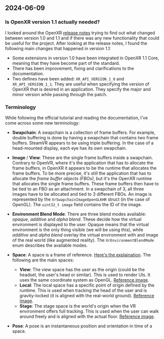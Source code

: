 ## 2024-06-09

### Is OpenXR version 1.1 actually needed?

I looked around the OpenXR [release notes](https://github.com/KhronosGroup/OpenXR-Docs/releases) trying to find out what changed between version 1.0 and 1.1 and if there was any new functionality that could be useful for the project. After looking at the release notes, I found the following main changes that happened in version 1.1:

* Some extensions in version 1.0 have been integrated in OpenXR 1.1 Core, meaning that they have become part of the standard.
* There has been improvement, fixing and clarifications to the documentation.
* Two defines have been added: `XR_API_VERSION_1_0` and `XR_API_VERSION_1_1`. They are useful when specifying the version of OpenXR that is desired in an application. They specify the major and minor version while passing through the patch.

### Terminology

While following the official tutorial and reading the documentation, I've come across some new terminology:

* **Swapchain**: A swapchain is a collection of frame buffers. For example, double buffering is done by having a swapchain that contains two frame buffers. SteamVR appears to be using triple buffering. In the case of a head-mounted display, each eye has its own swapchain.

* **Image** / **View**: These are the single frame buffers inside a swapchain. Contrary to OpenVR, where it's the application that has to allocate the frame buffers, in OpenXR it appears to be the runtime that allocates the frame buffers. To be more precise, it's still the application that has to allocate the *frame buffer objects (FBOs)*, but it's the OpenXR runtime that allocates the single frame buffers. These frame buffers then have to be tied to an FBO as an attachment. In a swapchain of 3, all three images have to be allocated and tied to 3 different FBOs. An image is represented by the `XrSwapchainImageOpenGLKHR` struct (in the case of OpenGL). The `uint32_t image` field contains the ID of the image.

* **Environment Blend Mode**: There are three blend modes available: *opaque*, *additive* and *alpha blend*. These decide how the virtual environment is displayed to the user. Opaque means that the virtual environment is the only thing visible (we will be using this), while *additive* and *alpha blend* overlay the virtual environment with and image of the real world (like augmented reality). The `XrEnvironmentBlendMode` enum describes the available modes.

* **Space**: A space is a frame of reference. [Here's the explaination](https://openxr-tutorial.com//android/vulkan/3-graphics.html#reference-spaces). The following are the main spaces:
	* **View**: The view space has the user as the origin (could be the headset, the user's head or similar). This is used to render UIs. It uses the same coordinate system as OpenGL. [Reference image](https://openxr-tutorial.com//android/vulkan/_images/ViewSpace.png).
	* **Local**: The local space has a specific point of origin defined by the runtime. This is used when tracking the head of the user and is gravity-locked (it is aligned with the real-world ground). [Reference image](https://openxr-tutorial.com//android/vulkan/_images/LocalSpace.png).
	* **Stage**: The stage space is the world's origin when the VR environment offers full tracking. This is used when the user can walk around freely and is aligned with the actual floor. [Reference image](https://openxr-tutorial.com//android/vulkan/_images/StageSpace.png).

* **Pose**: A pose is an instantaneous position and orientation in time of a space.
